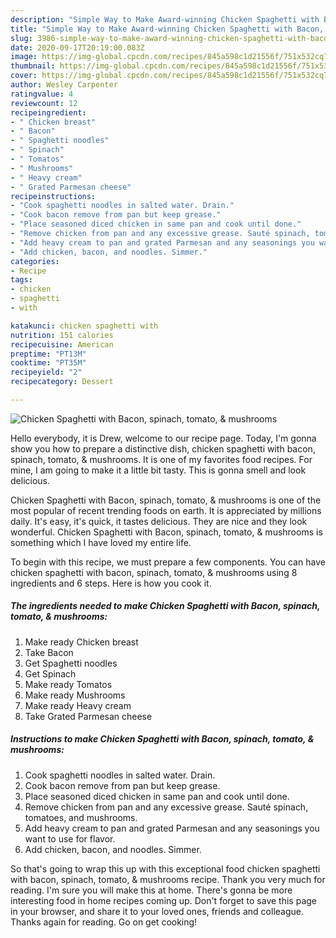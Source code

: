 ```yaml
---
description: "Simple Way to Make Award-winning Chicken Spaghetti with Bacon, spinach, tomato, &amp;amp; mushrooms"
title: "Simple Way to Make Award-winning Chicken Spaghetti with Bacon, spinach, tomato, &amp;amp; mushrooms"
slug: 3986-simple-way-to-make-award-winning-chicken-spaghetti-with-bacon-spinach-tomato-and-amp-mushrooms
date: 2020-09-17T20:19:00.083Z
image: https://img-global.cpcdn.com/recipes/845a598c1d21556f/751x532cq70/chicken-spaghetti-with-bacon-spinach-tomato-mushrooms-recipe-main-photo.jpg
thumbnail: https://img-global.cpcdn.com/recipes/845a598c1d21556f/751x532cq70/chicken-spaghetti-with-bacon-spinach-tomato-mushrooms-recipe-main-photo.jpg
cover: https://img-global.cpcdn.com/recipes/845a598c1d21556f/751x532cq70/chicken-spaghetti-with-bacon-spinach-tomato-mushrooms-recipe-main-photo.jpg
author: Wesley Carpenter
ratingvalue: 4
reviewcount: 12
recipeingredient:
- " Chicken breast"
- " Bacon"
- " Spaghetti noodles"
- " Spinach"
- " Tomatos"
- " Mushrooms"
- " Heavy cream"
- " Grated Parmesan cheese"
recipeinstructions:
- "Cook spaghetti noodles in salted water. Drain."
- "Cook bacon remove from pan but keep grease."
- "Place seasoned diced chicken in same pan and cook until done."
- "Remove chicken from pan and any excessive grease. Sauté spinach, tomatoes, and mushrooms."
- "Add heavy cream to pan and grated Parmesan and any seasonings you want to use for flavor."
- "Add chicken, bacon, and noodles. Simmer."
categories:
- Recipe
tags:
- chicken
- spaghetti
- with

katakunci: chicken spaghetti with 
nutrition: 151 calories
recipecuisine: American
preptime: "PT13M"
cooktime: "PT35M"
recipeyield: "2"
recipecategory: Dessert

---
```



![Chicken Spaghetti with Bacon, spinach, tomato, &amp; mushrooms](https://img-global.cpcdn.com/recipes/845a598c1d21556f/751x532cq70/chicken-spaghetti-with-bacon-spinach-tomato-mushrooms-recipe-main-photo.jpg)

Hello everybody, it is Drew, welcome to our recipe page. Today, I'm gonna show you how to prepare a distinctive dish, chicken spaghetti with bacon, spinach, tomato, &amp; mushrooms. It is one of my favorites food recipes. For mine, I am going to make it a little bit tasty. This is gonna smell and look delicious.



Chicken Spaghetti with Bacon, spinach, tomato, &amp; mushrooms is one of the most popular of recent trending foods on earth. It is appreciated by millions daily. It's easy, it's quick, it tastes delicious. They are nice and they look wonderful. Chicken Spaghetti with Bacon, spinach, tomato, &amp; mushrooms is something which I have loved my entire life.


To begin with this recipe, we must prepare a few components. You can have chicken spaghetti with bacon, spinach, tomato, &amp; mushrooms using 8 ingredients and 6 steps. Here is how you cook it.

<!--inarticleads1-->

##### The ingredients needed to make Chicken Spaghetti with Bacon, spinach, tomato, &amp; mushrooms:

1. Make ready  Chicken breast
1. Take  Bacon
1. Get  Spaghetti noodles
1. Get  Spinach
1. Make ready  Tomatos
1. Make ready  Mushrooms
1. Make ready  Heavy cream
1. Take  Grated Parmesan cheese




<!--inarticleads2-->

##### Instructions to make Chicken Spaghetti with Bacon, spinach, tomato, &amp; mushrooms:

1. Cook spaghetti noodles in salted water. Drain.
1. Cook bacon remove from pan but keep grease.
1. Place seasoned diced chicken in same pan and cook until done.
1. Remove chicken from pan and any excessive grease. Sauté spinach, tomatoes, and mushrooms.
1. Add heavy cream to pan and grated Parmesan and any seasonings you want to use for flavor.
1. Add chicken, bacon, and noodles. Simmer.




So that's going to wrap this up with this exceptional food chicken spaghetti with bacon, spinach, tomato, &amp; mushrooms recipe. Thank you very much for reading. I'm sure you will make this at home. There's gonna be more interesting food in home recipes coming up. Don't forget to save this page in your browser, and share it to your loved ones, friends and colleague. Thanks again for reading. Go on get cooking!
